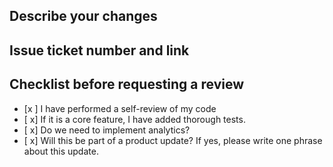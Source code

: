 ## Describe your changes

## Issue ticket number and link

## Checklist before requesting a review
- [x ] I have performed a self-review of my code
- [ x] If it is a core feature, I have added thorough tests.
- [ x] Do we need to implement analytics?
- [ x] Will this be part of a product update? If yes, please write one phrase about this update.

